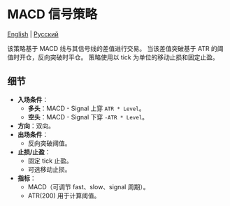# MACD 信号策略
[English](README.md) | [Русский](README_ru.md)

该策略基于 MACD 线与其信号线的差值进行交易。
当该差值突破基于 ATR 的阈值时开仓，反向突破时平仓。
策略使用以 tick 为单位的移动止损和固定止盈。

## 细节

- **入场条件**：
  - **多头**：MACD - Signal 上穿 `ATR * Level`。
  - **空头**：MACD - Signal 下穿 `-ATR * Level`。
- **方向**：双向。
- **出场条件**：
  - 反向突破阈值。
- **止损/止盈**：
  - 固定 tick 止盈。
  - 可选移动止损。
- **指标**：
  - MACD（可调节 fast、slow、signal 周期）。
  - ATR(200) 用于计算阈值。

